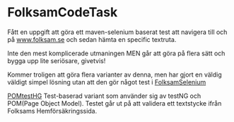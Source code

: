 # FolksamCodeTask
Fått en uppgift att göra ett maven-selenium baserat test att navigera till och på www.folksam.se och sedan hämta en specific textruta.

Inte den mest komplicerade utmaningen MEN går att göra på flera sätt och bygga upp lite seriösare, givetvis!

Kommer troligen att göra flera varianter av denna, men har gjort en väldig väldigt simpel lösning utan att den gör något test i [FolksamSelenium](https://github.com/eriklinda/FolksamCodeTask/tree/master/FolksamSelenium)

[POMtestHG](https://github.com/eriklinda/FolksamCodeTask/tree/master/POMtestNG/FolksamSelenium) Test-baserad variant som använder sig av testNG och POM(Page Object Model). Testet går ut på att validera ett textstycke ifrån Folksams Hemförsäkringssida.
 
